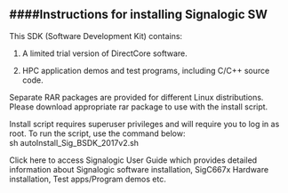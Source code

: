 ####Instructions for installing Signalogic SW
----------------------------------------------

This SDK (Software Development Kit) contains:

1) A limited trial version of DirectCore software.

2) HPC application demos and test programs, including C/C++ source code.

Separate RAR packages are provided for different Linux distributions. Please download appropriate rar package to use with the install script.

Install script requires superuser privileges and will require you to log in as root. To run the script, use the command below:       
 sh autoInstall_Sig_BSDK_2017v2.sh


Click here to access Signalogic User Guide which provides detailed information about Signalogic software installation, SigC667x Hardware installation, Test apps/Program demos etc.
